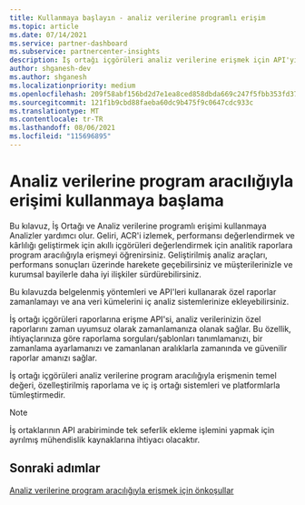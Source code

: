 ```yaml
---
title: Kullanmaya başlayın - analiz verilerine programlı erişim
ms.topic: article
ms.date: 07/14/2021
ms.service: partner-dashboard
ms.subservice: partnercenter-insights
description: İş ortağı içgörüleri analiz verilerine erişmek için API'yi kullanmayı öğrenin.
author: shganesh-dev
ms.author: shganesh
ms.localizationpriority: medium
ms.openlocfilehash: 209f58abf156bd2d7e1ea8ced858dbda669c247f5fbb353fd3781fce71b2d603
ms.sourcegitcommit: 121f1b9cbd88faeba60dc9b475f9c0647cdc933c
ms.translationtype: MT
ms.contentlocale: tr-TR
ms.lasthandoff: 08/06/2021
ms.locfileid: "115696895"
---
```

# <a name="get-started-with-programmatic-access-to-analytics-data"></a>Analiz verilerine program aracılığıyla erişimi kullanmaya başlama

Bu kılavuz, İş Ortağı ve Analiz verilerine programlı erişimi kullanmaya Analizler yardımcı olur. Geliri, ACR'i izlemek, performansı değerlendirmek ve kârlılığı geliştirmek için akıllı içgörüleri değerlendirmek için analitik raporlara program aracılığıyla erişmeyi öğrenirsiniz. Geliştirilmiş analiz araçları, performans sonuçları üzerinde harekete geçebilirsiniz ve müşterilerinizle ve kurumsal bayilerle daha iyi ilişkiler sürdürebilirsiniz.  

Bu kılavuzda belgelenmiş yöntemleri ve API'leri kullanarak özel raporlar zamanlamayı ve ana veri kümelerini iç analiz sistemlerinize ekleyebilirsiniz.

İş ortağı içgörüleri raporlarına erişme API'si, analiz verilerinizin özel raporlarını zaman uyumsuz olarak zamanlamanıza olanak sağlar. Bu özellik, ihtiyaçlarınıza göre raporlama sorguları/şablonları tanımlamanızı, bir zamanlama ayarlamanızı ve zamanlanan aralıklarla zamanında ve güvenilir raporlar amanızı sağlar.

İş ortağı içgörüleri analiz verilerine program aracılığıyla erişmenin temel değeri, özelleştirilmiş raporlama ve iç iş ortağı sistemleri ve platformlarla tümleştirmedir.

> [!NOTE]
> İş ortaklarının API arabiriminde tek seferlik ekleme işlemini yapmak için ayrılmış mühendislik kaynaklarına ihtiyacı olacaktır.

## <a name="next-steps"></a>Sonraki adımlar

[Analiz verilerine program aracılığıyla erişmek için önkoşullar](insights-programmatic-prerequisites.md)